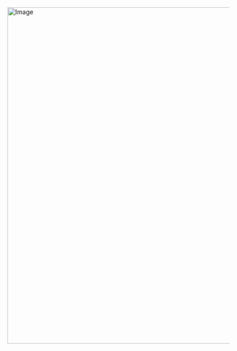 <img width="762" alt="Image" src="https://github.com/user-attachments/assets/cd9fcb6e-df5b-44f8-b5a0-17337ba5c7a2" />
